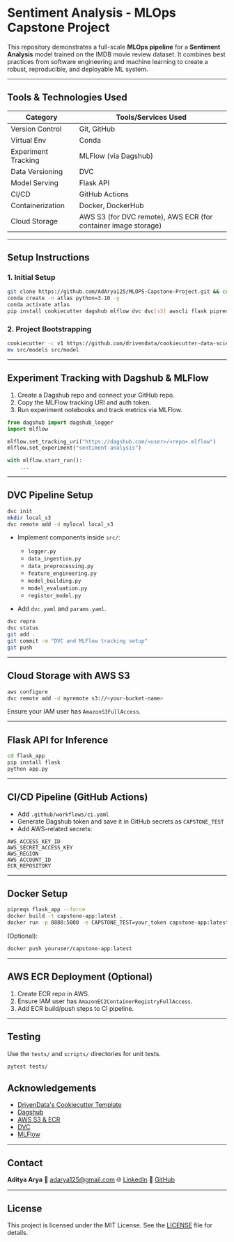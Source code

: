 

# Sentiment Analysis - MLOps Capstone Project

This repository demonstrates a full-scale **MLOps pipeline** for a **Sentiment Analysis** model trained on the IMDB movie review dataset. It combines best practices from software engineering and machine learning to create a robust, reproducible, and deployable ML system.

---

## Tools & Technologies Used

| Category            | Tools/Services Used                                            |
| ------------------- | -------------------------------------------------------------- |
| Version Control     | Git, GitHub                                                    |
| Virtual Env         | Conda                                                          |
| Experiment Tracking | MLFlow (via Dagshub)                                           |
| Data Versioning     | DVC                                                            |
| Model Serving       | Flask API                                                      |
| CI/CD               | GitHub Actions                                                 |
| Containerization    | Docker, DockerHub                                              |
| Cloud Storage       | AWS S3 (for DVC remote), AWS ECR (for container image storage) |

---

## Setup Instructions

  ### 1. Initial Setup
  
  ```bash
  git clone https://github.com/AdArya125/MLOPS-Capstone-Project.git && cd MLOPS-Capstone-Project
  conda create -n atlas python=3.10 -y
  conda activate atlas
  pip install cookiecutter dagshub mlflow dvc dvc[s3] awscli flask pipreqs
  ```
  
  ### 2. Project Bootstrapping
  
  ```bash
  cookiecutter -c v1 https://github.com/drivendata/cookiecutter-data-science
  mv src/models src/model
  ```

---

## Experiment Tracking with Dagshub & MLFlow

1. Create a Dagshub repo and connect your GitHub repo.
2. Copy the MLFlow tracking URI and auth token.
3. Run experiment notebooks and track metrics via MLFlow.

```python
from dagshub import dagshub_logger
import mlflow

mlflow.set_tracking_uri("https://dagshub.com/<user>/<repo>.mlflow")
mlflow.set_experiment("sentiment-analysis")

with mlflow.start_run():
    ...
```

---

## DVC Pipeline Setup

```bash
dvc init
mkdir local_s3
dvc remote add -d mylocal local_s3
```

* Implement components inside `src/`:

  * `logger.py`
  * `data_ingestion.py`
  * `data_preprocessing.py`
  * `feature_engineering.py`
  * `model_building.py`
  * `model_evaluation.py`
  * `register_model.py`

* Add `dvc.yaml` and `params.yaml`.

```bash
dvc repro
dvc status
git add .
git commit -m "DVC and MLFlow tracking setup"
git push
```

---

## Cloud Storage with AWS S3

```bash
aws configure
dvc remote add -d myremote s3://<your-bucket-name>
```

Ensure your IAM user has `AmazonS3FullAccess`.

---

## Flask API for Inference

```bash
cd flask_app
pip install flask
python app.py
```

---

## CI/CD Pipeline (GitHub Actions)

* Add `.github/workflows/ci.yaml`
* Generate Dagshub token and save it in GitHub secrets as `CAPSTONE_TEST`
* Add AWS-related secrets:

```
AWS_ACCESS_KEY_ID
AWS_SECRET_ACCESS_KEY
AWS_REGION
AWS_ACCOUNT_ID
ECR_REPOSITORY
```

---

## Docker Setup

```bash
pipreqs flask_app --force
docker build -t capstone-app:latest .
docker run -p 8888:5000 -e CAPSTONE_TEST=your_token capstone-app:latest
```

(Optional):

```bash
docker push youruser/capstone-app:latest
```

---

## AWS ECR Deployment (Optional)

1. Create ECR repo in AWS.
2. Ensure IAM user has `AmazonEC2ContainerRegistryFullAccess`.
3. Add ECR build/push steps to CI pipeline.

---
## Testing

Use the `tests/` and `scripts/` directories for unit tests.

```bash
pytest tests/
```


## Acknowledgements

* [DrivenData's Cookiecutter Template](https://github.com/drivendata/cookiecutter-data-science)
* [Dagshub](https://dagshub.com/)
* [AWS S3 & ECR](https://aws.amazon.com/)
* [DVC](https://dvc.org/)
* [MLFlow](https://mlflow.org/)

---

## Contact

**Aditya Arya**
📧 [adarya125@gmail.com](mailto:adarya125@gmail.com)
🌐 [LinkedIn](https://www.linkedin.com/in/adarya125/)
🔗 [GitHub](https://github.com/AdArya125)

---

## License

This project is licensed under the MIT License. See the [LICENSE](LICENSE) file for details.

